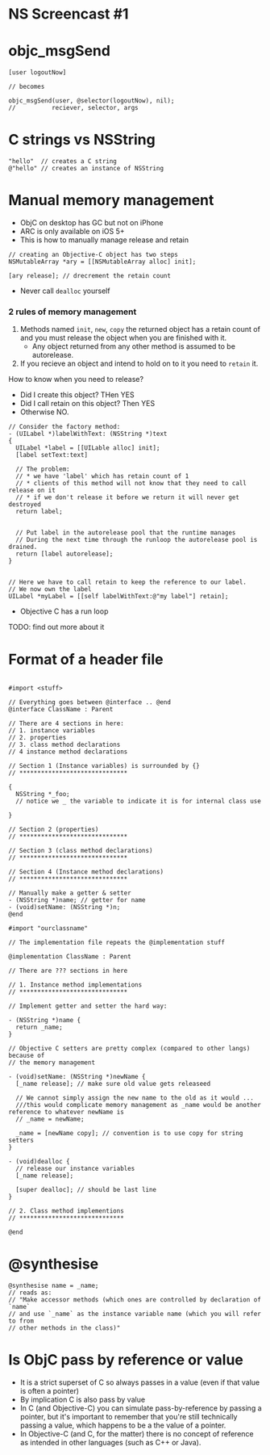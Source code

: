 # NS Screencast #1

# objc_msgSend

```objc
[user logoutNow]

// becomes

objc_msgSend(user, @selector(logoutNow), nil);
//          reciever, selector, args

```


# C strings vs NSString

```objc
"hello"  // creates a C string
@"hello" // creates an instance of NSString
```


# Manual memory management

* ObjC on desktop has GC but not on iPhone
* ARC is only available on iOS 5+
* This is how to manually manage release and retain

```objc
// creating an Objective-C object has two steps
NSMutableArray *ary = [[NSMutableArray alloc] init];

[ary release]; // drecrement the retain count
```

* Never call `dealloc` yourself

### 2 rules of memory management

1. Methods named `init`, `new`, `copy` the returned object has a retain count of
   and you must release the object when you are finished with it.
      * Any object returned from any other method is assumed to be autorelease.
2. If you recieve an object and intend to hold on to it you need to `retain` it.


How to know when you need to release?

* Did I create this object? THen YES
* Did I call retain on this object? Then YES
* Otherwise NO.

```objc
// Consider the factory method:
- (UILabel *)labelWithText: (NSString *)text
{
  UILabel *label = [[UILable alloc] init];
  [label setText:text]

  // The problem:
  // * we have 'label' which has retain count of 1
  // * clients of this method will not know that they need to call release on it
  // * if we don't release it before we return it will never get destroyed
  return label;


  // Put label in the autorelease pool that the runtime manages
  // During the next time through the runloop the autorelease pool is drained.
  return [label autorelease];
}


// Here we have to call retain to keep the reference to our label.
// We now own the label
UILabel *myLabel = [[self labelWithText:@"my label"] retain];
```

* Objective C has a run loop

TODO: find out more about it


# Format of a header file

```objc

#import <stuff>

// Everything goes between @interface .. @end
@interface ClassName : Parent

// There are 4 sections in here:
// 1. instance variables
// 2. properties
// 3. class method declarations
// 4 instance method declarations

// Section 1 (Instance variables) is surrounded by {}
// ******************************

{
  NSString *_foo;
  // notice we _ the variable to indicate it is for internal class use

}

// Section 2 (properties)
// ******************************

// Section 3 (class method declarations)
// ******************************

// Section 4 (Instance method declarations)
// ******************************

// Manually make a getter & setter
- (NSString *)name; // getter for name
- (void)setName: (NSString *)n;
@end
```

```objc
#import "ourclassname"

// The implementation file repeats the @implementation stuff

@implementation ClassName : Parent

// There are ??? sections in here

// 1. Instance method implementations
// ******************************

// Implement getter and setter the hard way:

- (NSString *)name {
  return _name;
}

// Objective C setters are pretty complex (compared to other langs) because of
// the memory management

- (void)setName: (NSString *)newName {
  [_name release]; // make sure old value gets releaseed

  // We cannot simply assign the new name to the old as it would ...
  ///this would complicate memory management as _name would be another reference to whatever newName is
  // _name = newName;

  _name = [newName copy]; // convention is to use copy for string setters
}

- (void)dealloc {
  // release our instance variables
  [_name release];

  [super dealloc]; // should be last line
}

// 2. Class method implementions
// *****************************

@end
```


# @synthesise

```objc
@synthesise name = _name;
// reads as:
// "Make accessor methods (which ones are controlled by declaration of `name`
// and use `_name` as the instance variable name (which you will refer to from
// other methods in the class)"
```

# Is ObjC pass by reference or value

* It is a strict superset of C so always passes in a value (even if that value is
  often a pointer)
* By implication C is also pass by value
* In C (and Objective-C) you can simulate pass-by-reference by passing a
  pointer, but it's important to remember that you're still technically passing
  a value, which happens to be a the value of a pointer.
* In Objective-C (and C, for the matter) there is no concept of reference as
  intended in other languages (such as C++ or Java).





